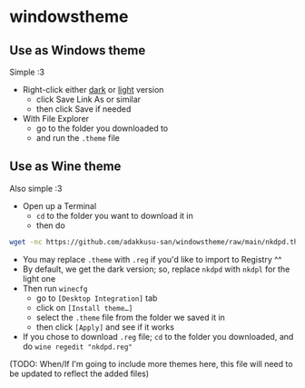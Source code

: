 # windowstheme

## Use as Windows theme

Simple :3  
* Right-click either [dark](https://github.com/adakkusu-san/windowstheme/raw/main/nkdpd.theme) or [light](https://github.com/adakkusu-san/windowstheme/raw/main/nkdpl.theme) version
  * click Save Link As or similar
  * then click Save if needed
* With File Explorer
  * go to the folder you downloaded to
  * and run the `.theme` file

## Use as Wine theme

Also simple :3  
* Open up a Terminal
  * `cd` to the folder you want to download it in
  * then do
```bash
wget -nc https://github.com/adakkusu-san/windowstheme/raw/main/nkdpd.theme
```
* You may replace `.theme` with `.reg` if you'd like to import to Registry ^^
* By default, we get the dark version; so, replace `nkdpd` with `nkdpl` for the light one
* Then run `winecfg`
  * go to `[Desktop Integration]` tab
  * click on `[Install theme…]`
  * select the `.theme` file from the folder we saved it in
  * then click `[Apply]` and see if it works
* If you chose to download `.reg` file; `cd` to the folder you downloaded, and do `wine regedit "nkdpd.reg"`

(TODO: When/If I'm going to include more themes here, this file will need to be updated to reflect the added files)
